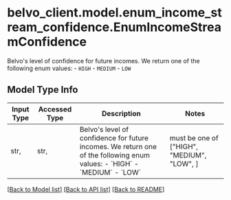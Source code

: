 # belvo_client.model.enum_income_stream_confidence.EnumIncomeStreamConfidence

Belvo's level of confidence for future incomes.  We return one of the following enum values:    - `HIGH`   - `MEDIUM`   - `LOW` 

## Model Type Info
Input Type | Accessed Type | Description | Notes
------------ | ------------- | ------------- | -------------
str,  | str,  | Belvo&#x27;s level of confidence for future incomes.  We return one of the following enum values:    - &#x60;HIGH&#x60;   - &#x60;MEDIUM&#x60;   - &#x60;LOW&#x60;  | must be one of ["HIGH", "MEDIUM", "LOW", ] 

[[Back to Model list]](../../README.md#documentation-for-models) [[Back to API list]](../../README.md#documentation-for-api-endpoints) [[Back to README]](../../README.md)

